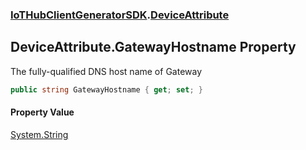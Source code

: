 ### [IoTHubClientGeneratorSDK](IoTHubClientGeneratorSDK.md 'IoTHubClientGeneratorSDK').[DeviceAttribute](IoTHubClientGeneratorSDK.DeviceAttribute.md 'IoTHubClientGeneratorSDK.DeviceAttribute')

## DeviceAttribute.GatewayHostname Property

The fully-qualified DNS host name of Gateway

```csharp
public string GatewayHostname { get; set; }
```

#### Property Value
[System.String](https://docs.microsoft.com/en-us/dotnet/api/System.String 'System.String')